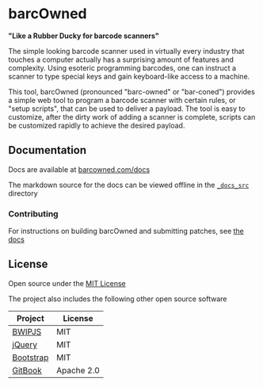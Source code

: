# barcOwned

**"Like a Rubber Ducky for barcode scanners"**

The simple looking barcode scanner used in virtually every industry that touches a computer actually has a surprising amount of features and complexity. Using esoteric programming barcodes, one can instruct a scanner to type special keys and gain keyboard-like access to a machine.

This tool, barcOwned (pronounced "barc-owned" or "bar-coned") provides a simple web tool to program a barcode scanner with certain rules, or "setup scripts", that can be used to deliver a payload. The tool is easy to customize, after the dirty work of adding a scanner is complete, scripts can be customized rapidly to achieve the desired payload.

## Documentation

Docs are available at [barcowned.com/docs](https://barcowned.com/docs)

The markdown source for the docs can be viewed offline in the [`_docs_src`](_docs_src) directory

### Contributing

For instructions on building barcOwned and submitting patches, see [the docs](https://barcowned.com/docs/contributing/readme.html)

## License

Open source under the [MIT License](license.md)

The project also includes the following other open source software

|                       Project                     |    License   |
|                          -                        |       -      |
|   [BWIPJS](https://github.com/metafloor/bwip-js)  |      MIT     |
|     [jQuery](https://github.com/jquery/jquery)    |      MIT     |
|   [Bootstrap](https://github.com/twbs/bootstrap)  |      MIT     |
|  [GitBook](https://github.com/GitbookIO/gitbook)  |  Apache 2.0  |
